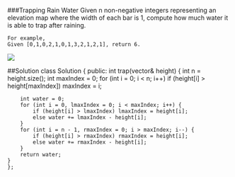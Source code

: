 ###Trapping Rain Water
Given n non-negative integers representing an elevation map where the width of each bar is 1, compute how much water it is able to trap after raining.

    For example, 
    Given [0,1,0,2,1,0,1,3,2,1,2,1], return 6.
![](http://www.leetcode.com/wp-content/uploads/2012/08/rainwatertrap.png)

##Solution
    class Solution {
    public:
    int trap(vector<int>& height) {
        int n = height.size();
        int maxIndex = 0;
        for (int i = 0; i < n; i++)
            if (height[i] > height[maxIndex]) maxIndex = i;

        int water = 0;
        for (int i = 0, lmaxIndex = 0; i < maxIndex; i++) {
            if (height[i] > lmaxIndex) lmaxIndex = height[i];
            else water += lmaxIndex - height[i];
        }
        for (int i = n - 1, rmaxIndex = 0; i > maxIndex; i--) {
            if (height[i] > rmaxIndex) rmaxIndex = height[i];
            else water += rmaxIndex - height[i];
        }
        return water;
    }
    };
